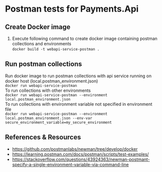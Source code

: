 # Postman tests for Payments.Api

## Create Docker image
1. Execute following command to create docker image containing postman collections and environments  
`docker build -t webapi-service-postman .`

## Run postman collections
Run docker image to run postman collections with api service running on docker host (local.postman_environment.json)  
`docker run webapi-service-postman`  
To run collections with other environments  
`docker run webapi-service-postman --environment local.postman_environment.json`  
To run collections with environment variable not specified in environment file  
`docker run webapi-service-postman --environment local.postman_environment.json --env-var secure_environment_variable=my_secure_environment`  

## References & Resources
* https://github.com/postmanlabs/newman/tree/develop/docker
* https://learning.postman.com/docs/postman/scripts/test-examples/  
* https://stackoverflow.com/questions/43924363/newman-postmant-specify-a-single-environment-variable-via-command-line  
